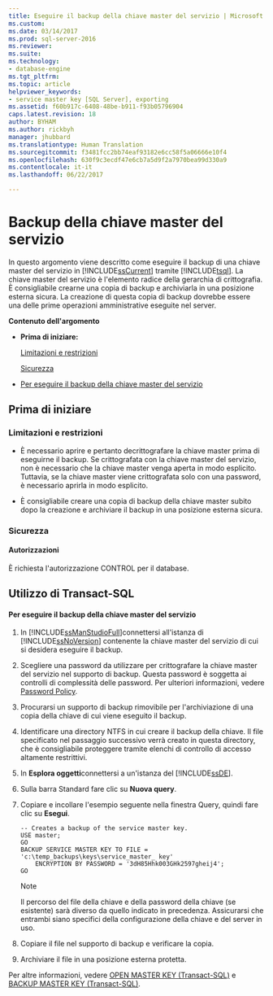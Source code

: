 ```yaml
---
title: Eseguire il backup della chiave master del servizio | Microsoft Docs
ms.custom: 
ms.date: 03/14/2017
ms.prod: sql-server-2016
ms.reviewer: 
ms.suite: 
ms.technology:
- database-engine
ms.tgt_pltfrm: 
ms.topic: article
helpviewer_keywords:
- service master key [SQL Server], exporting
ms.assetid: f60b917c-6408-48be-b911-f93b05796904
caps.latest.revision: 18
author: BYHAM
ms.author: rickbyh
manager: jhubbard
ms.translationtype: Human Translation
ms.sourcegitcommit: f3481fcc2bb74eaf93182e6cc58f5a06666e10f4
ms.openlocfilehash: 630f9c3ecdf47e6cb7a5d9f2a7970bea99d330a9
ms.contentlocale: it-it
ms.lasthandoff: 06/22/2017

---
```

# <a name="back-up-the-service-master-key"></a>Backup della chiave master del servizio
  In questo argomento viene descritto come eseguire il backup di una chiave master del servizio in [!INCLUDE[ssCurrent](../../../includes/sscurrent-md.md)] tramite [!INCLUDE[tsql](../../../includes/tsql-md.md)]. La chiave master del servizio è l'elemento radice della gerarchia di crittografia. È consigliabile crearne una copia di backup e archiviarla in una posizione esterna sicura. La creazione di questa copia di backup dovrebbe essere una delle prime operazioni amministrative eseguite nel server.  
  
 **Contenuto dell'argomento**  
  
-   **Prima di iniziare:**  
  
     [Limitazioni e restrizioni](#Restrictions)  
  
     [Sicurezza](#Security)  
  
-   [Per eseguire il backup della chiave master del servizio](#Procedure)  
  
##  <a name="BeforeYouBegin"></a> Prima di iniziare  
  
###  <a name="Restrictions"></a> Limitazioni e restrizioni  
  
-   È necessario aprire e pertanto decrittografare la chiave master prima di eseguirne il backup. Se crittografata con la chiave master del servizio, non è necessario che la chiave master venga aperta in modo esplicito. Tuttavia, se la chiave master viene crittografata solo con una password, è necessario aprirla in modo esplicito.  
  
-   È consigliabile creare una copia di backup della chiave master subito dopo la creazione e archiviare il backup in una posizione esterna sicura.  
  
###  <a name="Security"></a> Sicurezza  
  
####  <a name="Permissions"></a> Autorizzazioni  
 È richiesta l'autorizzazione CONTROL per il database.  
  
##  <a name="Procedure"></a> Utilizzo di Transact-SQL  
  
#### <a name="to-back-up-the-service-master-key"></a>Per eseguire il backup della chiave master del servizio  
  
1.  In [!INCLUDE[ssManStudioFull](../../../includes/ssmanstudiofull-md.md)]connettersi all'istanza di [!INCLUDE[ssNoVersion](../../../includes/ssnoversion-md.md)] contenente la chiave master del servizio di cui si desidera eseguire il backup.  
  
2.  Scegliere una password da utilizzare per crittografare la chiave master del servizio nel supporto di backup. Questa password è soggetta ai controlli di complessità delle password. Per ulteriori informazioni, vedere [Password Policy](../../../relational-databases/security/password-policy.md).  
  
3.  Procurarsi un supporto di backup rimovibile per l'archiviazione di una copia della chiave di cui viene eseguito il backup.  
  
4.  Identificare una directory NTFS in cui creare il backup della chiave. Il file specificato nel passaggio successivo verrà creato in questa directory, che è consigliabile proteggere tramite elenchi di controllo di accesso altamente restrittivi.  
  
5.  In **Esplora oggetti**connettersi a un'istanza del [!INCLUDE[ssDE](../../../includes/ssde-md.md)].  
  
6.  Sulla barra Standard fare clic su **Nuova query**.  
  
7.  Copiare e incollare l'esempio seguente nella finestra Query, quindi fare clic su **Esegui**.  
  
    ```  
    -- Creates a backup of the service master key.
    USE master;
    GO
    BACKUP SERVICE MASTER KEY TO FILE = 'c:\temp_backups\keys\service_master_ key'
        ENCRYPTION BY PASSWORD = '3dH85Hhk003GHk2597gheij4';
    GO
    ```  
  
    > [!NOTE]  
    >  Il percorso del file della chiave e della password della chiave (se esistente) sarà diverso da quello indicato in precedenza. Assicurarsi che entrambi siano specifici della configurazione della chiave e del server in uso.  
  
8.  Copiare il file nel supporto di backup e verificare la copia.  
  
9. Archiviare il file in una posizione esterna protetta.  
  
 Per altre informazioni, vedere [OPEN MASTER KEY &#40;Transact-SQL&#41;](../../../t-sql/statements/open-master-key-transact-sql.md) e [BACKUP MASTER KEY &#40;Transact-SQL&#41;](../../../t-sql/statements/backup-master-key-transact-sql.md).  
  
  

